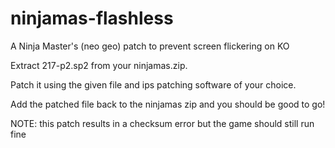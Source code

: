 # ninjamas-flashless
A Ninja Master's (neo geo) patch to prevent screen flickering on KO

Extract 217-p2.sp2 from your ninjamas.zip. 

Patch it using the given file and ips patching software of your choice.

Add the patched file back to the ninjamas zip and you should be good to go!

NOTE: this patch results in a checksum error but the game should still run fine
